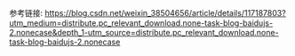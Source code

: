 参考链接: https://blog.csdn.net/weixin_38504656/article/details/117187803?utm_medium=distribute.pc_relevant_download.none-task-blog-baidujs-2.nonecase&depth_1-utm_source=distribute.pc_relevant_download.none-task-blog-baidujs-2.nonecase

